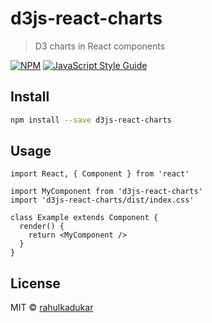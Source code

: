 # d3js-react-charts

> D3 charts in React components

[![NPM](https://img.shields.io/npm/v/d3js-react-charts.svg)](https://www.npmjs.com/package/d3js-react-charts) [![JavaScript Style Guide](https://img.shields.io/badge/code_style-standard-brightgreen.svg)](https://standardjs.com)

## Install

```bash
npm install --save d3js-react-charts
```

## Usage

```tsx
import React, { Component } from 'react'

import MyComponent from 'd3js-react-charts'
import 'd3js-react-charts/dist/index.css'

class Example extends Component {
  render() {
    return <MyComponent />
  }
}
```

## License

MIT © [rahulkadukar](https://github.com/rahulkadukar)
